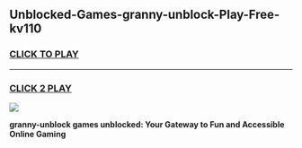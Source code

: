 
## Unblocked-Games-granny-unblock-Play-Free-kv110
<h3>
<a href="https://premium76.site?title=granny-unblock&ref=12A">CLICK TO PLAY</a></h3>
<hr>

<h3>
<a href="https://premium76.site?title=granny-unblock&ref=12A">CLICK 2 PLAY</a>
  
</h3>

<a href="https://premium76.site?title=granny-unblock&ref=12A"><img src="https://clearcache.store/games.png"></a>


**granny-unblock games unblocked: Your Gateway to Fun and Accessible Online Gaming**
